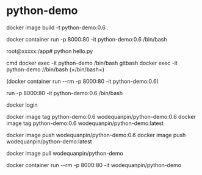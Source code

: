 # python-demo

docker image build -t python-demo:0.6 .

docker container run -p 8000:80 -it python-demo:0.6 /bin/bash

root@xxxxx:/app# python hello.py

cmd docker exec -it python-demo /bin/bash
gitbash docker exec -it python-demo //bin/bash (×/bin/bash×)

(docker container run --rm -p 8000:80 -it python-demo:0.6)

run -p 8000:80 -it python-demo:0.6 /bin/bash

docker login

docker image tag python-demo:0.6 wodequanpin/python-demo:0.6
docker image tag python-demo:0.6 wodequanpin/python-demo:latest

docker image push wodequanpin/python-demo:0.6
docker image push wodequanpin/python-demo:latest

docker image pull wodequanpin/python-demo

docker container run --rm -p 8000:80 -it wodequanpin/python-demo
